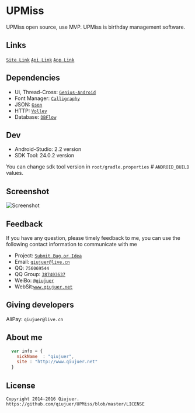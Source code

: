 # UPMiss
UPMiss open source, use MVP. UPMiss is birthday management software.


## Links
[`Site Link`](http://www.qiujuer.net/works/Show/9)
[`Api Link`](http://upmiss.qiujuer.net/help)
[`App Link`](https://github.com/qiujuer/UPMiss/releases)


## Dependencies

* Ui, Thread-Cross: [`Genius-Android`](https://github.com/qiujuer/Genius-Android)
* Font Manager: [`Calligraphy`](https://github.com/chrisjenx/Calligraphy)
* JSON: [`Gson`](https://github.com/google/gson)
* HTTP: [`Volley`](https://github.com/mcxiaoke/android-volley)
* Database: [`DBFlow`](https://github.com/Raizlabs/DBFlow)


## Dev

* Android-Studio: 2.2 version
* SDK Tool: 24.0.2 version

You can change sdk tool version in `root/gradle.properties` # `ANDROID_BUILD` values.


## Screenshot
![Screenshot](https://raw.githubusercontent.com/qiujuer/UPMiss/master/arts/shot.png)


## Feedback

If you have any question, please timely feedback to me, you can use the following contact information to communicate with me

* Project: [`Submit Bug or Idea`](https://github.com/qiujuer/UPMiss/issues)
* Email: [`qiujuer@live.cn`](mailto:qiujuer@live.cn)
* QQ: `756069544`
* QQ Group: [`387403637`](http://shang.qq.com/wpa/qunwpa?idkey=3f1ed8e41ed84b07775ca593032c5d956fbd8c3320ce94817bace00549d58a8f)
* WeiBo: [`@qiujuer`](http://weibo.com/qiujuer)
* WebSit:[`www.qiujuer.net`](http://www.qiujuer.net)


## Giving developers

AliPay: `qiujuer@live.cn`



## About me

```javascript
  var info = {
    nickName  : "qiujuer",
    site : "http://www.qiujuer.net"
  }
```



License
--------

    Copyright 2014-2016 Qiujuer.
    https://github.com/qiujuer/UPMiss/blob/master/LICENSE
